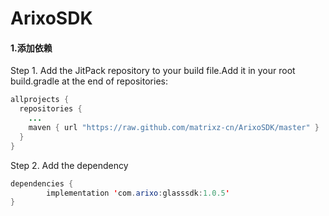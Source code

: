# ArixoSDK
#### 1.添加依赖
Step 1. Add the JitPack repository to your build file.Add it in your root build.gradle at the end of repositories:
```java
allprojects {
  repositories {
    ...
    maven { url "https://raw.github.com/matrixz-cn/ArixoSDK/master" }
  }
}
```
Step 2. Add the dependency
```java
dependencies {
        implementation 'com.arixo:glasssdk:1.0.5'
}
```
